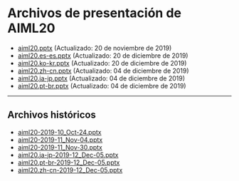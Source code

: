 <!--
This is a machine generated file, and should not be edited, as it will be overwritten with future updates.
-->

# <a name="aiml20-presentation-files"></a>Archivos de presentación de AIML20

- [aiml20.pptx](https://globaleventcdn.blob.core.windows.net/assets/aiml/aiml20/aiml20.pptx) (Actualizado: 20 de noviembre de 2019)
- [aiml20.es-es.pptx](https://globaleventcdn.blob.core.windows.net/assets/aiml/aiml10/aiml20.es-es.pptx) (Actualizado: 20 de diciembre de 2019)
- [aiml20.ko-kr.pptx](https://globaleventcdn.blob.core.windows.net/assets/aiml/aiml10/aiml20.ko-kr.pptx) (Actualizado: 20 de diciembre de 2019)
- [aiml20.zh-cn.pptx](https://globaleventcdn.blob.core.windows.net/assets/aiml/aiml20/aiml20.zh-cn.pptx) (Actualizado: 04 de diciembre de 2019)
- [aiml20.ja-jp.pptx](https://globaleventcdn.blob.core.windows.net/assets/aiml/aiml20/aiml20.ja-jp.pptx) (Actualizado: 04 de diciembre de 2019)
- [aiml20.pt-br.pptx](https://globaleventcdn.blob.core.windows.net/assets/aiml/aiml20/aiml20.pt-br.pptx) (Actualizado: 04 de diciembre de 2019)
---
## <a name="historical-files"></a>Archivos históricos
- [aiml20-2019-10_Oct-24.pptx](https://globaleventcdn.blob.core.windows.net/assets/aiml/aiml20/aiml20-2019-10_Oct-24.pptx)
- [aiml20-2019-11_Nov-04.pptx](https://globaleventcdn.blob.core.windows.net/assets/aiml/aiml20/aiml20-2019-11_Nov-04.pptx)
- [aiml20-2019-11_Nov-30.pptx](https://globaleventcdn.blob.core.windows.net/assets/aiml/aiml20/aiml20-2019-11_Nov-30.pptx)
- [aiml20.ja-jp-2019-12_Dec-05.pptx](https://globaleventcdn.blob.core.windows.net/assets/aiml/aiml20/aiml20.ja-jp-2019-12_Dec-05.pptx)
- [aiml20.pt-br-2019-12_Dec-05.pptx](https://globaleventcdn.blob.core.windows.net/assets/aiml/aiml20/aiml20.pt-br-2019-12_Dec-05.pptx)
- [aiml20.zh-cn-2019-12_Dec-05.pptx](https://globaleventcdn.blob.core.windows.net/assets/aiml/aiml20/aiml20.zh-cn-2019-12_Dec-05.pptx)


